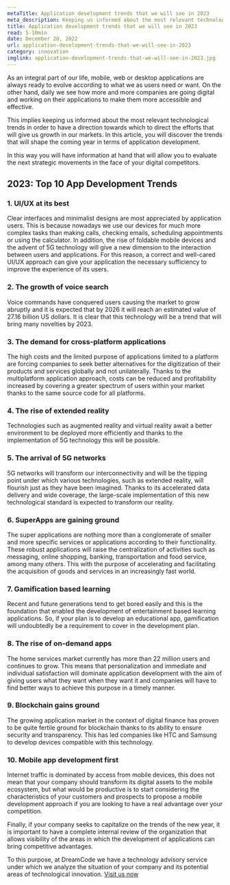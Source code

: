 ```yaml
---
metaTitle: Application development trends that we will see in 2023
meta_description: Keeping us informed about the most relevant technological trends allow us to establish a roadmap in order to find growth in our markets
title: Application development trends that we will see in 2023
read: 5-10min
date: December 20, 2022
url: application-development-trends-that-we-will-see-in-2023
category: innovation
imglink: application-development-trends-that-we-will-see-in-2023.jpg
---
```


As an integral part of our life, mobile, web or desktop applications are always ready to evolve according to what we as users need or want. On the other hand, daily we see how more and more companies are going digital and working on their applications to make them more accessible and effective.

This implies keeping us informed about the most relevant technological trends in order to have a direction towards which to direct the efforts that will give us growth in our markets. In this article, you will discover the trends that will shape the coming year in terms of application development.

In this way you will have information at hand that will allow you to evaluate the next strategic movements in the face of your digital competitors.

## 2023: Top 10 App Development Trends

### 1. UI/UX at its best

Clear interfaces and minimalist designs are most appreciated by application users. This is because nowadays we use our devices for much more complex tasks than making calls, checking emails, scheduling appointments or using the calculator. In addition, the rise of foldable mobile devices and the advent of 5G technology will give a new dimension to the interaction between users and applications. For this reason, a correct and well-cared UI/UX approach can give your application the necessary sufficiency to improve the experience of its users.

### 2. The growth of voice search

Voice commands have conquered users causing the market to grow abruptly and it is expected that by 2026 it will reach an estimated value of 27.16 billion US dollars. It is clear that this technology will be a trend that will bring many novelties by 2023.

### 3. The demand for cross-platform applications

The high costs and the limited purpose of applications limited to a platform are forcing companies to seek better alternatives for the digitization of their products and services globally and not unilaterally. Thanks to the multiplatform application approach, costs can be reduced and profitability increased by covering a greater spectrum of users within your market thanks to the same source code for all platforms.

### 4. The rise of extended reality

Technologies such as augmented reality and virtual reality await a better environment to be deployed more efficiently and thanks to the implementation of 5G technology this will be possible.

### 5. The arrival of 5G networks

5G networks will transform our interconnectivity and will be the tipping point under which various technologies, such as extended reality, will flourish just as they have been imagined. Thanks to its accelerated data delivery and wide coverage, the large-scale implementation of this new technological standard is expected to transform our reality.

### 6. SuperApps are gaining ground

The super applications are nothing more than a conglomerate of smaller and more specific services or applications according to their functionality. These robust applications will raise the centralization of activities such as messaging, online shopping, banking, transportation and food service, among many others. This with the purpose of accelerating and facilitating the acquisition of goods and services in an increasingly fast world.

### 7. Gamification based learning

Recent and future generations tend to get bored easily and this is the foundation that enabled the development of entertainment based learning applications. So, if your plan is to develop an educational app, gamification will undoubtedly be a requirement to cover in the development plan.

### 8. The rise of on-demand apps

The home services market currently has more than 22 million users and continues to grow. This means that personalization and immediate and individual satisfaction will dominate application development with the aim of giving users what they want when they want it and companies will have to find better ways to achieve this purpose in a timely manner.

### 9. Blockchain gains ground

The growing application market in the context of digital finance has proven to be quite fertile ground for blockchain thanks to its ability to ensure security and transparency. This has led companies like HTC and Samsung to develop devices compatible with this technology.

### 10. Mobile app development first

Internet traffic is dominated by access from mobile devices, this does not mean that your company should transform its digital assets to the mobile ecosystem, but what would be productive is to start considering the characteristics of your customers and prospects to propose a mobile development approach if you are looking to have a real advantage over your competition.

Finally, if your company seeks to capitalize on the trends of the new year, it is important to have a complete internal review of the organization that allows visibility of the areas in which the development of applications can bring competitive advantages.

To this purpose, at DreamCode we have a technology advisory service under which we analyze the situation of your company and its potential areas of technological innovation. [Visit us now](https://www.dreamcodesoft.com/en/services)
